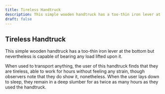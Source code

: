 ```yaml
---
title: Tireless Handtruck
description: This simple wooden handtruck has a too-thin iron lever at the bottom but nevertheless is capable of bearing any load lifted upon it....
draft: false
---
```


## Tireless Handtruck

This simple wooden handtruck has a too-thin iron lever at the bottom but nevertheless is capable of bearing any load lifted upon it.

When used to transport anything, the user of this handtruck finds that they are tireless, able to work for hours without feeling any strain, though observers note that they do show it, nonetheless. When the user lays down to sleep, they remain in a deep slumber for as twice as many hours as they used the handtruck.
